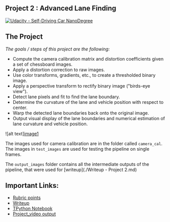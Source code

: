 ## Project 2 : Advanced Lane Finding
[![Udacity - Self-Driving Car NanoDegree](https://s3.amazonaws.com/udacity-sdc/github/shield-carnd.svg)](http://www.udacity.com/drive)



The Project
---
*The goals / steps of this project are the following:*

* Compute the camera calibration matrix and distortion coefficients given a set of chessboard images.
* Apply a distortion correction to raw images.
* Use color transforms, gradients, etc., to create a thresholded binary image.
* Apply a perspective transform to rectify binary image ("birds-eye view").
* Detect lane pixels and fit to find the lane boundary.
* Determine the curvature of the lane and vehicle position with respect to center.
* Warp the detected lane boundaries back onto the original image.
* Output visual display of the lane boundaries and numerical estimation of lane curvature and vehicle position.

![alt text][image1](./output_images/output_26_2.png)

The images used for camera calibration are in the folder called `camera_cal`.  The images in `test_images` are used for testing the pipeline on single frames.  

The `output_images` folder contains all the intermediate outputs of the pipeline, that were used for [writeup](./Writeup - Project 2.md)  

## Important Links:
* [Rubric points](https://review.udacity.com/#!/rubrics/571/view)
* [Writeup](./Writeup-Project2.md)
* [TPython Notebook](./Project2-Advanced_Lane_Detection.ipynb)
* [Project_video output](./lane_detection_output.mp4)


